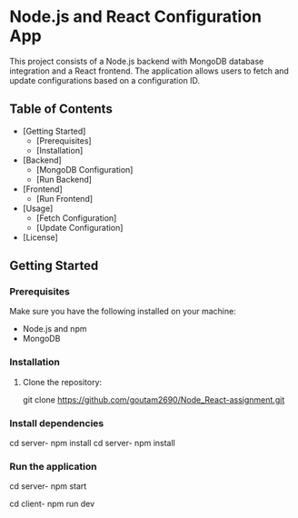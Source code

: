# Node.js and React Configuration App

This project consists of a Node.js backend with MongoDB database integration and a React frontend. The application allows users to fetch and update configurations based on a configuration ID.

## Table of Contents

- [Getting Started]
  - [Prerequisites]
  - [Installation]
- [Backend]
  - [MongoDB Configuration]
  - [Run Backend]
- [Frontend]
  - [Run Frontend]
- [Usage]
  - [Fetch Configuration]
  - [Update Configuration]
- [License]

## Getting Started

### Prerequisites

Make sure you have the following installed on your machine:

- Node.js and npm
- MongoDB

### Installation

1. Clone the repository:
   
   git clone https://github.com/goutam2690/Node_React-assignment.git

### Install dependencies
cd server-
npm install
cd server-
npm install

### Run the application
cd server-
npm start

cd client-
npm run dev


